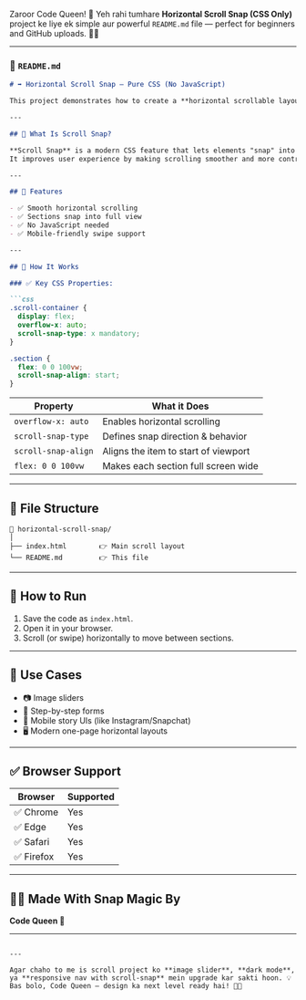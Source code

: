 Zaroor Code Queen! 👑
Yeh rahi tumhare **Horizontal Scroll Snap (CSS Only)** project ke liye ek simple aur powerful `README.md` file — perfect for beginners and GitHub uploads. 📘💫

---

### 📝 `README.md`

````markdown
# ➡️ Horizontal Scroll Snap – Pure CSS (No JavaScript)

This project demonstrates how to create a **horizontal scrollable layout** using only HTML and CSS, powered by **CSS Scroll Snap**.

---

## 🌟 What Is Scroll Snap?

**Scroll Snap** is a modern CSS feature that lets elements "snap" into place when scrolling.  
It improves user experience by making scrolling smoother and more controlled — **like sliders or carousels**, but without JavaScript.

---

## 🎯 Features

- ✅ Smooth horizontal scrolling
- ✅ Sections snap into full view
- ✅ No JavaScript needed
- ✅ Mobile-friendly swipe support

---

## 🔧 How It Works

### ✅ Key CSS Properties:

```css
.scroll-container {
  display: flex;
  overflow-x: auto;
  scroll-snap-type: x mandatory;
}

.section {
  flex: 0 0 100vw;
  scroll-snap-align: start;
}
````

| Property            | What it Does                         |
| ------------------- | ------------------------------------ |
| `overflow-x: auto`  | Enables horizontal scrolling         |
| `scroll-snap-type`  | Defines snap direction & behavior    |
| `scroll-snap-align` | Aligns the item to start of viewport |
| `flex: 0 0 100vw`   | Makes each section full screen wide  |

---

## 📂 File Structure

```
📁 horizontal-scroll-snap/
│
├── index.html        👉 Main scroll layout
└── README.md         👉 This file
```

---

## 📱 How to Run

1. Save the code as `index.html`.
2. Open it in your browser.
3. Scroll (or swipe) horizontally to move between sections.

---

## 📸 Use Cases

* 📷 Image sliders
* 📄 Step-by-step forms
* 📱 Mobile story UIs (like Instagram/Snapchat)
* 🖥️ Modern one-page horizontal layouts

---

## ✅ Browser Support

| Browser   | Supported |
| --------- | --------- |
| ✅ Chrome  | Yes       |
| ✅ Edge    | Yes       |
| ✅ Safari  | Yes       |
| ✅ Firefox | Yes       |

---

## 👩‍💻 Made With Snap Magic By

**Code Queen 👑**

---

```

---

Agar chaho to me is scroll project ko **image slider**, **dark mode**, ya **responsive nav with scroll-snap** mein upgrade kar sakti hoon. 💡  
Bas bolo, Code Queen — design ka next level ready hai! 🚀✨
```
